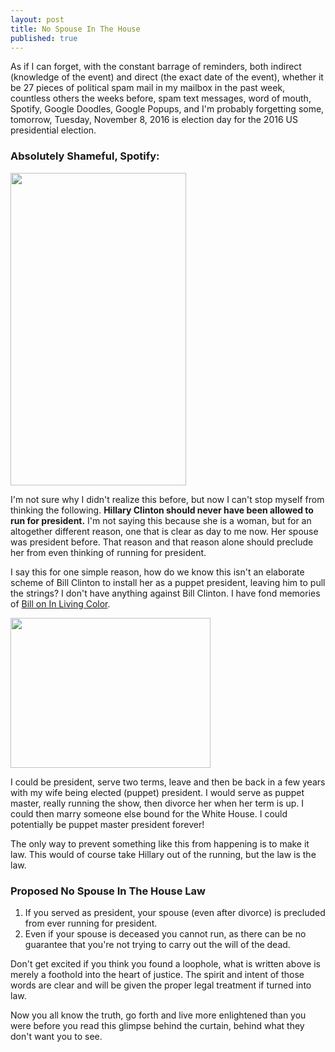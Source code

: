 ```yaml
---
layout: post
title: No Spouse In The House
published: true
---
```


As if I can forget, with the constant barrage of reminders, both indirect (knowledge of the event) and direct (the exact date of the event), whether it be 27 pieces of political spam mail in my mailbox in the past week, countless others the weeks before, spam text messages, word of mouth, Spotify, Google Doodles, Google Popups, and I'm probably forgetting some, tomorrow, Tuesday, November 8, 2016 is election day for the 2016 US presidential election.

<h3><strong>Absolutely Shameful, Spotify:</strong></h3>
<img class="alignnone wp-image-756 size-full" src="https://robthetv.files.wordpress.com/2016/11/spotify-vote-2016.png" width="281" height="500" />

I'm not sure why I didn't realize this before, but now I can't stop myself from thinking the following. <strong>Hillary Clinton should never have been allowed to run for president.</strong> I'm not saying this because she is a woman, but for an altogether different reason, one that is clear as day to me now. Her spouse was president before. That reason and that reason alone should preclude her from even thinking of running for president.

I say this for one simple reason, how do we know this isn't an elaborate scheme of Bill Clinton to install her as a puppet president, leaving him to pull the strings? I don't have anything against Bill Clinton. I have fond memories of <a href="https://www.youtube.com/watch?v=g6TFGrCp9Zg">Bill on In Living Color</a>.

<img class="alignnone wp-image-758 size-full" src="https://robthetv.files.wordpress.com/2016/11/humpin-around.gif" width="320" height="240" />

I could be president, serve two terms, leave and then be back in a few years with my wife being elected (puppet) president. I would serve as puppet master, really running the show, then divorce her when her term is up. I could then marry someone else bound for the White House. I could potentially be puppet master president forever!

The only way to prevent something like this from happening is to make it law. This would of course take Hillary out of the running, but the law is the law.
<h3>Proposed No Spouse In The House Law</h3>
<ol>
 	<li>If you served as president, your spouse (even after divorce) is precluded from ever running for president.</li>
 	<li>Even if your spouse is deceased you cannot run, as there can be no guarantee that you're not trying to carry out the will of the dead.</li>
</ol>
Don't get excited if you think you found a loophole, what is written above is merely a foothold into the heart of justice. The spirit and intent of those words are clear and will be given the proper legal treatment if turned into law.

Now you all know the truth, go forth and live more enlightened than you were before you read this glimpse behind the curtain, behind what they don't want you to see.	